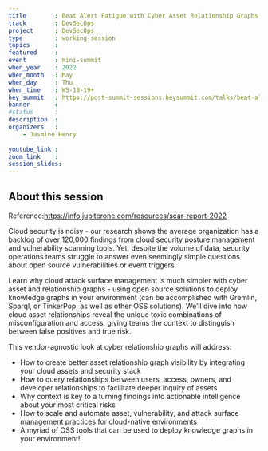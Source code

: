 ```yaml
---
title        : Beat Alert Fatigue with Cyber Asset Relationship Graphs
track        : DevSecOps
project      : DevSecOps
type         : working-session
topics       : 
featured     :
event        : mini-summit
when_year    : 2022
when_month   : May
when_day     : Thu
when_time    : WS-18-19+
hey_summit   : https://post-summit-sessions.heysummit.com/talks/beat-alert-fatigue-with-cyber-asset-relationship-graphs/
banner       : 
#status      : 
description  :
organizers   :
    - Jasmine Henry
    
youtube_link : 
zoom_link    : 
session_slides:
---
```




## About this session

Reference:https://info.jupiterone.com/resources/scar-report-2022

Cloud security is noisy - our research shows the average organization has a backlog of over 120,000 findings from cloud security posture management and vulnerability scanning tools. Yet, despite the volume of data, security operations teams struggle to answer even seemingly simple questions about open source vulnerabilities or event triggers.

Learn why cloud attack surface management is much simpler with cyber asset and relationship graphs - using open source solutions to deploy knowledge graphs in your environment (can be accomplished with Gremlin, Sparql, or TinkerPop, as well as other OSS solutions). We’ll dive into how cloud asset relationships reveal the unique toxic combinations of misconfiguration and access, giving teams the context to distinguish between false positives and true risk.

This vendor-agnostic look at cyber relationship graphs will address:
- How to create better asset relationship graph visibility by integrating your cloud assets and security stack
- How to query relationships between users, access, owners, and developer relationships to facilitate deeper inquiry of assets
- Why context is key to a turning findings into actionable intelligence about your most critical risks
- How to scale and automate asset, vulnerability, and attack surface management practices for cloud-native environments
- A myriad of OSS tools that can be used to deploy knowledge graphs in your environment!
